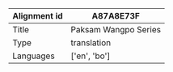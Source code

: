 |Alignment id | A87A8E73F
| --- | --- 
|Title | Paksam Wangpo Series 
|Type | translation
|Languages | ['en', 'bo']